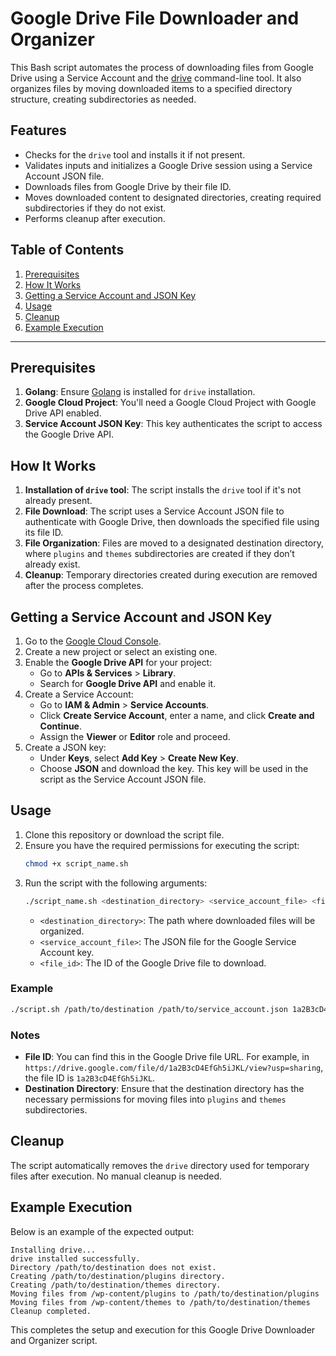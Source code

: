 # Google Drive File Downloader and Organizer

This Bash script automates the process of downloading files from Google Drive using a Service Account and the [drive](https://github.com/odeke-em/drive) command-line tool. It also organizes files by moving downloaded items to a specified directory structure, creating subdirectories as needed.

## Features

- Checks for the `drive` tool and installs it if not present.
- Validates inputs and initializes a Google Drive session using a Service Account JSON file.
- Downloads files from Google Drive by their file ID.
- Moves downloaded content to designated directories, creating required subdirectories if they do not exist.
- Performs cleanup after execution.

## Table of Contents

1. [Prerequisites](#prerequisites)
2. [How It Works](#how-it-works)
3. [Getting a Service Account and JSON Key](#getting-a-service-account-and-json-key)
4. [Usage](#usage)
5. [Cleanup](#cleanup)
6. [Example Execution](#example-execution)

---

## Prerequisites

1. **Golang**: Ensure [Golang](https://go.dev/) is installed for `drive` installation.
2. **Google Cloud Project**: You'll need a Google Cloud Project with Google Drive API enabled.
3. **Service Account JSON Key**: This key authenticates the script to access the Google Drive API.

## How It Works

1. **Installation of `drive` tool**: The script installs the `drive` tool if it's not already present.
2. **File Download**: The script uses a Service Account JSON file to authenticate with Google Drive, then downloads the specified file using its file ID.
3. **File Organization**: Files are moved to a designated destination directory, where `plugins` and `themes` subdirectories are created if they don’t already exist.
4. **Cleanup**: Temporary directories created during execution are removed after the process completes.

## Getting a Service Account and JSON Key

1. Go to the [Google Cloud Console](https://console.cloud.google.com/).
2. Create a new project or select an existing one.
3. Enable the **Google Drive API** for your project:
   - Go to **APIs & Services** > **Library**.
   - Search for **Google Drive API** and enable it.
4. Create a Service Account:
   - Go to **IAM & Admin** > **Service Accounts**.
   - Click **Create Service Account**, enter a name, and click **Create and Continue**.
   - Assign the **Viewer** or **Editor** role and proceed.
5. Create a JSON key:
   - Under **Keys**, select **Add Key** > **Create New Key**.
   - Choose **JSON** and download the key. This key will be used in the script as the Service Account JSON file.

## Usage

1. Clone this repository or download the script file.
2. Ensure you have the required permissions for executing the script:
   ```bash
   chmod +x script_name.sh
   ```
3. Run the script with the following arguments:
   ```bash
   ./script_name.sh <destination_directory> <service_account_file> <file_id>
   ```
   - `<destination_directory>`: The path where downloaded files will be organized.
   - `<service_account_file>`: The JSON file for the Google Service Account key.
   - `<file_id>`: The ID of the Google Drive file to download.

### Example

```bash
./script.sh /path/to/destination /path/to/service_account.json 1a2B3cD4EfGh5iJKL
```

### Notes

- **File ID**: You can find this in the Google Drive file URL. For example, in `https://drive.google.com/file/d/1a2B3cD4EfGh5iJKL/view?usp=sharing`, the file ID is `1a2B3cD4EfGh5iJKL`.
- **Destination Directory**: Ensure that the destination directory has the necessary permissions for moving files into `plugins` and `themes` subdirectories.

## Cleanup

The script automatically removes the `drive` directory used for temporary files after execution. No manual cleanup is needed.

## Example Execution

Below is an example of the expected output:

```plaintext
Installing drive...
drive installed successfully.
Directory /path/to/destination does not exist.
Creating /path/to/destination/plugins directory.
Creating /path/to/destination/themes directory.
Moving files from /wp-content/plugins to /path/to/destination/plugins
Moving files from /wp-content/themes to /path/to/destination/themes
Cleanup completed.
```

This completes the setup and execution for this Google Drive Downloader and Organizer script.